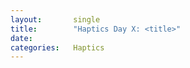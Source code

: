 ```yaml
---
layout:       single
title:        "Haptics Day X: <title>"
date:         
categories:   Haptics
---
```


# 
